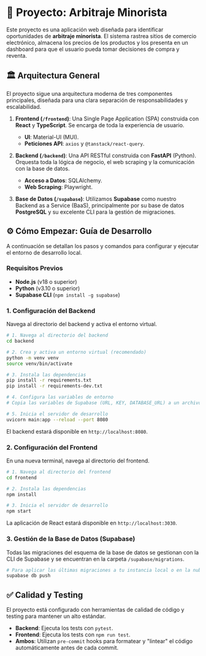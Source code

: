 # 🚀 Proyecto: Arbitraje Minorista

Este proyecto es una aplicación web diseñada para identificar oportunidades de **arbitraje minorista**. El sistema rastrea sitios de comercio electrónico, almacena los precios de los productos y los presenta en un dashboard para que el usuario pueda tomar decisiones de compra y reventa.

## 🏛️ Arquitectura General

El proyecto sigue una arquitectura moderna de tres componentes principales, diseñada para una clara separación de responsabilidades y escalabilidad.

1.  **Frontend (`/frontend`)**: Una Single Page Application (SPA) construida con **React** y **TypeScript**. Se encarga de toda la experiencia de usuario.
    -   **UI**: Material-UI (MUI).
    -   **Peticiones API**: `axios` y `@tanstack/react-query`.

2.  **Backend (`/backend`)**: Una API RESTful construida con **FastAPI** (Python). Orquesta toda la lógica de negocio, el web scraping y la comunicación con la base de datos.
    -   **Acceso a Datos**: SQLAlchemy.
    -   **Web Scraping**: Playwright.

3.  **Base de Datos (`/supabase`)**: Utilizamos **Supabase** como nuestro Backend as a Service (BaaS), principalmente por su base de datos **PostgreSQL** y su excelente CLI para la gestión de migraciones.

## ⚙️ Cómo Empezar: Guía de Desarrollo

A continuación se detallan los pasos y comandos para configurar y ejecutar el entorno de desarrollo local.

### Requisitos Previos

- **Node.js** (v18 o superior)
- **Python** (v3.10 o superior)
- **Supabase CLI** (`npm install -g supabase`)

### 1. Configuración del Backend

Navega al directorio del backend y activa el entorno virtual.

```bash
# 1. Navega al directorio del backend
cd backend

# 2. Crea y activa un entorno virtual (recomendado)
python -m venv venv
source venv/bin/activate

# 3. Instala las dependencias
pip install -r requirements.txt
pip install -r requirements-dev.txt

# 4. Configura las variables de entorno
# Copia las variables de Supabase (URL, KEY, DATABASE_URL) a un archivo .env

# 5. Inicia el servidor de desarrollo
uvicorn main:app --reload --port 8080
```

El backend estará disponible en `http://localhost:8080`.

### 2. Configuración del Frontend

En una nueva terminal, navega al directorio del frontend.

```bash
# 1. Navega al directorio del frontend
cd frontend

# 2. Instala las dependencias
npm install

# 3. Inicia el servidor de desarrollo
npm start
```

La aplicación de React estará disponible en `http://localhost:3030`.

### 3. Gestión de la Base de Datos (Supabase)

Todas las migraciones del esquema de la base de datos se gestionan con la CLI de Supabase y se encuentran en la carpeta `/supabase/migrations`.

```bash
# Para aplicar las últimas migraciones a tu instancia local o en la nube
supabase db push
```

## ✅ Calidad y Testing

El proyecto está configurado con herramientas de calidad de código y testing para mantener un alto estándar.

- **Backend**: Ejecuta los tests con `pytest`.
- **Frontend**: Ejecuta los tests con `npm run test`.
- **Ambos**: Utilizan `pre-commit` hooks para formatear y "lintear" el código automáticamente antes de cada commit.